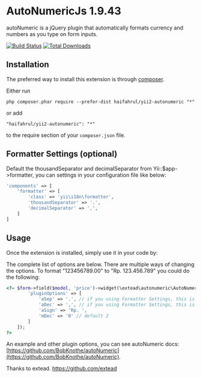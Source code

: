 AutoNumericJs 1.9.43
=============

autoNumeric is a jQuery plugin that automatically formats currency and numbers as you type on form inputs.

[![Build Status](https://travis-ci.org/haifahrul/yii2-autonumeric.svg?branch=master)](https://travis-ci.org/haifahrul/yii2-autonumeric)
[![Total Downloads](https://poser.pugx.org/haifahrul/yii2-autonumeric/downloads)](https://packagist.org/packages/haifahrul/yii2-autonumeric)

Installation
------------

The preferred way to install this extension is through [composer](http://getcomposer.org/download/).

Either run

```
php composer.phar require --prefer-dist haifahrul/yii2-autonumeric "*"
```

or add

```
"haifahrul/yii2-autonumeric": "*"
```

to the require section of your `composer.json` file.

Formatter Settings (optional)
-----------------------------

Default the thousandSeparator and decimalSeparator from Yii::$app->formatter, you can settings in your configuration file like below:
``` php
'components' => [
    'formatter' => [
        'class' => 'yii\i18n\formatter',
        'thousandSeparator' => '.',
        'decimalSeparator' => ',',
    ]
]
```

Usage
-----

Once the extension is installed, simply use it in your code by:

The complete list of options are below.
There are multiple ways of changing the options. To format "123456789.00" to "Rp. 123.456.789" you could do the following:
```php
<?= $form->field($model, 'price')->widget(\extead\autonumeric\AutoNumeric::classname(), [
        'pluginOptions' => [
            'aSep' => '.', // if you using Formatter Settings, this is not necessary
            'aDec' => ',', // if you using Formatter Settings, this is not necessary
            'aSign' => 'Rp. ',
            'mDec' => '0' // default 2
        ]
    ]);
?>
```

An example and other plugin options, you can see autoNumeric docs: [https://github.com/BobKnothe/autoNumeric](https://github.com/BobKnothe/autoNumeric).

Thanks to extead. https://github.com/extead
